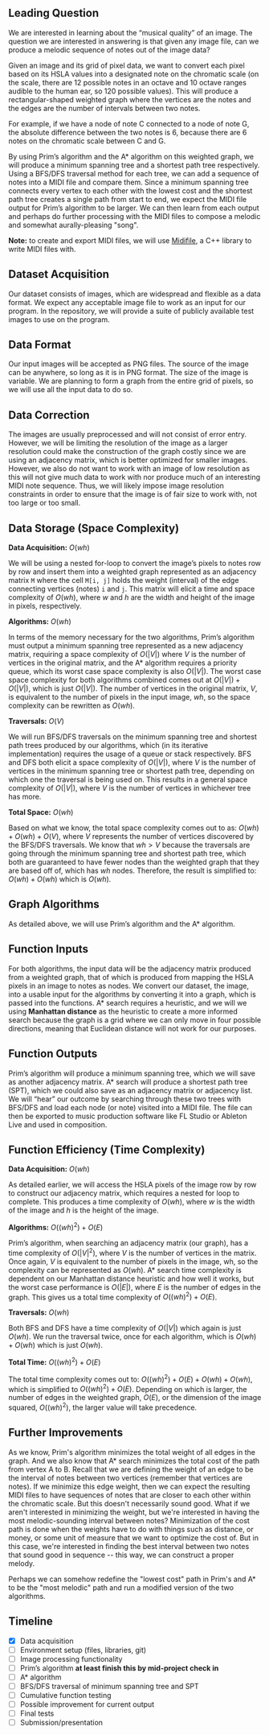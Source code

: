 ## Leading Question 
We are interested in learning about the “musical quality” of an image. The question we are interested in answering is that given any image file, can we produce a melodic sequence of notes out of the image data?

Given an image and its grid of pixel data, we want to convert each pixel based on its HSLA values into a designated note on the chromatic scale (on the scale, there are 12 possible notes in an octave and 10 octave ranges audible to the human ear, so 120 possible values). This will produce a rectangular-shaped weighted graph where the vertices are the notes and the edges are the number of intervals between two notes.

For example, if we have a node of note C connected to a node of note G, the absolute difference between the two notes is 6, because there are 6 notes on the chromatic scale between C and G.

By using Prim’s algorithm and the A* algorithm on this weighted graph, we will produce a minimum spanning tree and a shortest path tree respectively. Using a BFS/DFS traversal method for each tree, we can add a sequence of notes into a MIDI file and compare them. Since a minimum spanning tree connects every vertex to each other with the lowest cost and the shortest path tree creates a single path from start to end, we expect the MIDI file output for Prim’s algorithm to be larger. We can then learn from each output and perhaps do further processing with the MIDI files to compose a melodic and somewhat aurally-pleasing "song".

**Note:** to create and export MIDI files, we will use [Midifile](https://midifile.sapp.org/), a C++ library to write MIDI files with.

## Dataset Acquisition
Our dataset consists of images, which are widespread and flexible as a data format. We expect any acceptable image file to work as an input for our program. In the repository, we will provide a suite of publicly available test images to use on the program.

## Data Format
Our input images will be accepted as PNG files. The source of the image can be anywhere, so long as it is in PNG format. The size of the image is variable. We are planning to form a graph from the entire grid of pixels, so we will use all the input data to do so.

## Data Correction
The images are usually preprocessed and will not consist of error entry. However, we will be limiting the resolution of the image as a larger resolution could make the construction of the graph costly since we are using an adjacency matrix, which is better optimized for smaller images. However, we also do not want to work with an image of low resolution as this will not give much data to work with nor produce much of an interesting MIDI note sequence. Thus, we will likely impose image resolution constraints in order to ensure that the image is of fair size to work with, not too large or too small.

## Data Storage (Space Complexity)
**Data Acquisition:** $O(wh)$

We will be using a nested for-loop to convert the image’s pixels to notes row by row and insert them into a weighted graph represented as an adjacency matrix `M` where the cell `M[i, j]` holds the weight (interval) of the edge connecting vertices (notes) `i` and `j`. This matrix will elicit a time and space complexity of $O(wh)$, where $w$ and $h$ are the width and height of the image in pixels, respectively.

**Algorithms:** $O(wh)$

In terms of the memory necessary for the two algorithms, Prim’s algorithm must output a minimum spanning tree represented as a new adjacency matrix, requiring a space complexity of $O(|V|)$ where $V$ is the number of vertices in the original matrix, and the A* algorithm requires a priority queue, which its worst case space complexity is also $O(|V|)$. The worst case space complexity for both algorithms combined comes out at $O(|V|) + O(|V|)$, which is just $O(|V|)$. The number of vertices in the original matrix, $V$, is equivalent to the number of pixels in the input image, $wh$, so the space complexity can be rewritten as $O(wh)$.

**Traversals:** $O(V)$

We will run BFS/DFS traversals on the minimum spanning tree and shortest path trees produced by our algorithms, which (in its iterative implementation) requires the usage of a queue or stack respectively. BFS and DFS both elicit a space complexity of $O(|V|)$, where $V$ is the number of vertices in the minimum spanning tree or shortest path tree, depending on which one the traversal is being used on. This results in a general space complexity of $O(|V|)$, where $V$ is the number of vertices in whichever tree has more.

**Total Space:** $O(wh)$

Based on what we know, the total space complexity comes out to as: $O(wh) + O(wh) + O(V)$, where $V$ represents the number of vertices discovered by the BFS/DFS traversals. We know that $wh > V$ because the traversals are going through the minimum spanning tree and shortest path tree, which both are guaranteed to have fewer nodes than the weighted graph that they are based off of, which has $wh$ nodes. Therefore, the result is simplified to: $O(wh) + O(wh)$ which is $O(wh)$.

## Graph Algorithms
As detailed above, we will use Prim’s algorithm and the A* algorithm. 

## Function Inputs
For both algorithms, the input data will be the adjacency matrix produced from a weighted graph, that of which is produced from mapping the HSLA pixels in an image to notes as nodes. We convert our dataset, the image, into a usable input for the algorithms by converting it into a graph, which is passed into the functions. A* search requires a heuristic, and we will we using **Manhattan distance** as the heuristic to create a more informed search because the graph is a grid where we can only move in four possible directions, meaning that Euclidean distance will not work for our purposes.

## Function Outputs
Prim’s algorithm will produce a minimum spanning tree, which we will save as another adjacency matrix. A* search will produce a shortest path tree (SPT), which we could also save as an adjacency matrix or adjacency list. We will “hear” our outcome by searching through these two trees with BFS/DFS and load each node (or note) visited into a MIDI file. The file can then be exported to music production software like FL Studio or Ableton Live and used in composition.

## Function Efficiency (Time Complexity)
**Data Acquisition:** $O(wh)$

As detailed earlier, we will access the HSLA pixels of the image row by row to construct our adjacency matrix, which requires a nested for loop to complete. This produces a time complexity of $O(wh)$, where $w$ is the width of the image and $h$ is the height of the image.

**Algorithms:** $O((wh)^2) + O(E)$

Prim’s algorithm, when searching an adjacency matrix (our graph), has a time complexity of $O(|V|^2)$, where $V$ is the number of vertices in the matrix. Once again, $V$ is equivalent to the number of pixels in the image, wh, so the complexity can be represented as $O(wh)$. A* search time complexity is dependent on our Manhattan distance heuristic and how well it works, but the worst case performance is $O(|E|)$, where $E$ is the number of edges in the graph. This gives us a total time complexity of $O((wh)^2) + O(E)$.

**Traversals:** $O(wh)$

Both BFS and DFS have a time complexity of $O(|V|)$ which again is just $O(wh)$. We run the traversal twice, once for each algorithm, which is $O(wh) + O(wh)$ which is just $O(wh)$.

**Total Time:** $O((wh)^2) + O(E)$

The total time complexity comes out to: $O((wh)^2) + O(E) + O(wh) + O(wh)$, which is simplified to 
$O((wh)^2) + O(E)$. Depending on which is larger, the number of edges in the weighted graph, $O(E)$, or the dimension of the image squared, $O((wh)^2)$, the larger value will take precedence.

## Further Improvements
As we know, Prim's algorithm minimizes the total weight of all edges in the graph. And we also know that A* search minimizes the total cost of the path from vertex A to B. Recall that we are defining the weight of an edge to be the interval of notes between two vertices (remember that vertices are notes). If we minimize this edge weight, then we can expect the resulting MIDI files to have sequences of notes that are closer to each other within the chromatic scale. But this doesn't necessarily sound good. What if we aren't interested in minimizing the weight, but we're interested in having the most melodic-sounding interval between notes? Minimization of the cost path is done when the weights have to do with things such as distance, or money, or some unit of measure that we want to optimize the cost of. But in this case, we're interested in finding the best interval between two notes that sound good in sequence -- this way, we can construct a proper melody.

Perhaps we can somehow redefine the "lowest cost" path in Prim's and A* to be the "most melodic" path and run a modified version of the two algorithms.

## Timeline
- [x] Data acquisition
- [ ] Environment setup (files, libraries, git)
- [ ] Image processing functionality
- [ ] Prim’s algorithm **at least finish this by mid-project check in**
- [ ] A* algorithm
- [ ] BFS/DFS traversal of minimum spanning tree and SPT
- [ ] Cumulative function testing
- [ ] Possible improvement for current output
- [ ] Final tests
- [ ] Submission/presentation
